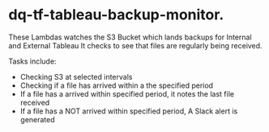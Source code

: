 # dq-tf-tableau-backup-monitor.


These Lambdas watches the S3 Bucket which lands backups for Internal and External Tableau It checks to see that files are regularly being received.

Tasks include:
- Checking S3 at selected intervals
- Checking if a file has arrived within a the specified period
- If a file has a arrived within specified period, it notes the last file received
- If a file has a NOT arrived within specified period, A Slack alert is generated
